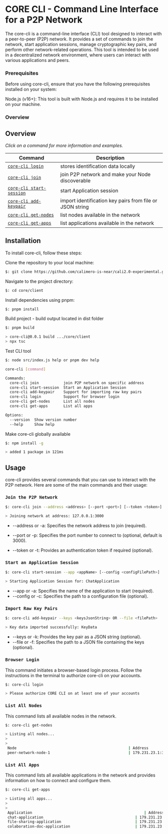 # CORE CLI - Command Line Interface for a P2P Network

The core-cli is a command-line interface (CLI) tool designed to interact with a peer-to-peer (P2P) network. It provides a set of commands to join the network, start application sessions, manage cryptographic key pairs, and perform other network-related operations. This tool is intended to be used in a decentralized network environment, where users can interact with various applications and peers.

### Prerequisites

Before using core-cli, ensure that you have the following prerequisites installed on your system:

Node.js (v16+): This tool is built with Node.js and requires it to be installed on your machine.

### Overview

## Overview

_Click on a command for more information and examples._

| Command                                                  | Description                                              |
| -------------------------------------------------------- | -------------------------------------------------------- |
| [`core-cli login`](#browser-login)                       | stores identification data locally                       |
| [`core-cli join`](#join-the-p2p-network)                 | join P2P network and make your Node discoverable         |
| [`core-cli start-session`](start-an-application-session) | start Application session                                |
| [`core-cli add-keypair`](#import-raw-key-pairs)          | import identification key pairs from file or JSON string |
| [`core-cli get-nodes`](#list-all-nodes)                  | list nodes available in the network                      |
| [`core-cli get-apps`](#list-all-apps)                    | list applications available in the network               |

## Installation

To install core-cli, follow these steps:

Clone the repository to your local machine:

```bash
$: git clone https://github.com/calimero-is-near/cali2.0-experimental.git
```

Navigate to the project directory:

```bash
$: cd core/client
```

Install dependencies using pnpm:

```bash
$: pnpm install
```

Build project - build output located in dist folder

```bash
$: pnpm build

> core-cli@0.0.1 build .../core/client
> npx tsc
```

Test CLI tool

```bash
$: node src/index.js help or pnpm dev help

core-cli [command]

Commands:
  core-cli join           join P2P network on specific address
  core-cli start-session  Start an Application Session
  core-cli add-keypair    Support for importing raw key pairs
  core-cli login          Support for browser login
  core-cli get-nodes      List all nodes
  core-cli get-apps       List all apps

Options:
  --version  Show version number                                       [boolean]
  --help     Show help                                                 [boolean]

```

Make core-cli globally available

```bash
$: npm install -g

> added 1 package in 121ms
```

## Usage

core-cli provides several commands that you can use to interact with the P2P network. Here are some of the main commands and their usage:

### `Join the P2P Network`

```bash
$: core-cli join --address <address> [--port <port>] [--token <token>]

> Joining network at address: 127.0.0.1:3000
```

- --address or -a: Specifies the network address to join (required).

- --port or -p: Specifies the port number to connect to (optional, default is 3000).

- --token or -t: Provides an authentication token if required (optional).

### `Start an Application Session`

```bash
$: core-cli start-session --app <appName> [--config <configFilePath>]

> Starting Application Session for: ChatApplication
```

- --app or -a: Specifies the name of the application to start (required).
- --config or -c: Specifies the path to a configuration file (optional).

### `Import Raw Key Pairs`

```bash
$: core-cli add-keypair --keys <keysJsonString> OR --file <filePath>

> Key data imported successfully: KeyData
```

- --keys or -k: Provides the key pair as a JSON string (optional).
- --file or -f: Specifies the path to a JSON file containing the keys (optional).

### `Browser Login`

This command initiates a browser-based login process. Follow the instructions in the terminal to authorize core-cli on your accounts.

```bash
$: core-cli login

> Please authorize CORE CLI on at least one of your accounts
```

### `List All Nodes`

This command lists all available nodes in the network.

```bash
$: core-cli get-nodes

> Listing all nodes...
>
>
 Node                                                  | Address                                              --------------------------------------------------------------------------
 peer-network-node-1                                   | 179.231.23.1:3000
```

### `List All Apps`

This command lists all available applications in the network and provides information on how to connect and configure them.

```bash
$: core-cli get-apps

> Listing all apps...
>
>
 Application                                                  | Address                                              --------------------------------------------------------------------------
 chat-application                                         | 179.231.23.1:3000
 file-sharing-application                                 | 179.231.23.2:3000
 colaboration-doc-application                             | 179.231.23.3:3000
```
